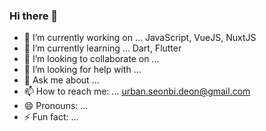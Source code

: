 ### Hi there 👋

- 🔭 I’m currently working on ... JavaScript, VueJS, NuxtJS
- 🌱 I’m currently learning ... Dart, Flutter
- 👯 I’m looking to collaborate on ...
- 🤔 I’m looking for help with ...
- 💬 Ask me about ...
- 📫 How to reach me: ... urban.seonbi.deon@gmail.com
- 😄 Pronouns: ...
- ⚡ Fun fact: ...
